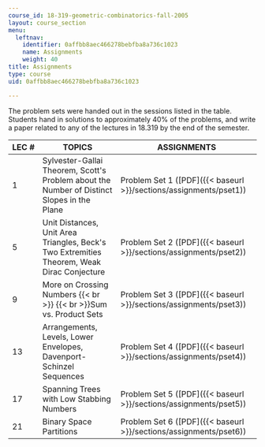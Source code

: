 ```yaml
---
course_id: 18-319-geometric-combinatorics-fall-2005
layout: course_section
menu:
  leftnav:
    identifier: 0affbb8aec466278bebfba8a736c1023
    name: Assignments
    weight: 40
title: Assignments
type: course
uid: 0affbb8aec466278bebfba8a736c1023

---
```


The problem sets were handed out in the sessions listed in the table. Students hand in solutions to approximately 40% of the problems, and write a paper related to any of the lectures in 18.319 by the end of the semester.

| LEC # | TOPICS | ASSIGNMENTS |
| --- | --- | --- |
| 1 | Sylvester-Gallai Theorem, Scott's Problem about the Number of Distinct Slopes in the Plane | Problem Set 1 ([PDF]({{< baseurl >}}/sections/assignments/pset1)) |
| 5 | Unit Distances, Unit Area Triangles, Beck's Two Extremities Theorem, Weak Dirac Conjecture | Problem Set 2 ([PDF]({{< baseurl >}}/sections/assignments/pset2)) |
| 9 | More on Crossing Numbers  {{< br >}}  {{< br >}}Sum vs. Product Sets | Problem Set 3 ([PDF]({{< baseurl >}}/sections/assignments/pset3)) |
| 13 | Arrangements, Levels, Lower Envelopes, Davenport-Schinzel Sequences | Problem Set 4 ([PDF]({{< baseurl >}}/sections/assignments/pset4)) |
| 17 | Spanning Trees with Low Stabbing Numbers | Problem Set 5 ([PDF]({{< baseurl >}}/sections/assignments/pset5)) |
| 21 | Binary Space Partitions | Problem Set 6 ([PDF]({{< baseurl >}}/sections/assignments/pset6))